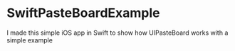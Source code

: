 # SwiftPasteBoardExample
I made this simple iOS app in Swift to show how UIPasteBoard works with a simple example
